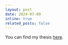 ```yaml
---
layout: post
date: 2024-07-09
inline: true
related_posts: false
---
```


You can find my thesis [here](https://etheses.whiterose.ac.uk/35191/).
